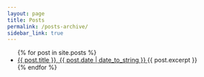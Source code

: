 ```yaml
---
layout: page
title: Posts
permalink: /posts-archive/
sidebar_link: true
---
```

<ul>
  {% for post in site.posts %}
    <li>
      <a href="{{ post.url }}">{{ post.title }}, {{ post.date | date_to_string }} </a>
      {{ post.excerpt }}
    </li>
  {% endfor %}
</ul>